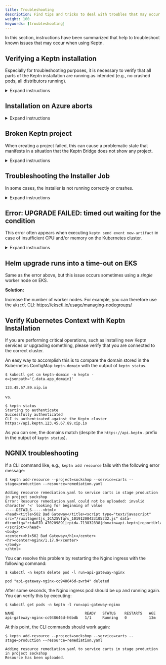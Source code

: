 ```yaml
---
title: Troubleshooting
description: Find tips and tricks to deal with troubles that may occur when using Keptn. 
weight: 100
keywords: [troubleshooting]
---
```


In this section, instructions have been summarized that help to troubleshoot known issues that may occur when using Keptn.

## Verifying a Keptn installation

Especially for troubleshooting purposes, it is necessary to verify that all parts of the Keptn installation are running as intended (e.g., no crashed pods, all distributors running).

<details><summary>Expand instructions</summary>
<p>

- To verify your Keptn installation, retrieve the pods running in the `keptn` namespace.

```console
kubectl get pods -n keptn
```

```console
NAME                                                              READY     STATUS    RESTARTS   AGE
api-5cfd44687-b2sqr                                               1/1       Running   0          34m
bridge-54d65cd4c5-9hwsl                                           1/1       Running   0          34m
configuration-service-75df569979-qvg8t                            1/1       Running   0          34m
eventbroker-go-f44576fcb-z2ddv                                    1/1       Running   0          34m
gatekeeper-service-6d5d798ccd-d442x                               1/1       Running   0          34m
gatekeeper-service-evaluation-done-distributor-7556c87d9b-xbffs   1/1       Running   0          34m
helm-service-596b4855b4-zkb77                                     1/1       Running   0          34m
helm-service-configuration-change-distributor-58d97df957-2msfs    1/1       Running   0          34m
helm-service-service-create-distributor-58584b6f7-4l9rr           1/1       Running   0          34m
jmeter-service-7d9c654c9c-xgz7s                                   1/1       Running   0          34m
jmeter-service-deployment-distributor-6dbd4858bf-v2stj            1/1       Running   0          34m
keptn-nats-cluster-1                                              1/1       Running   0          34m
lighthouse-service-6497f48947-vvs5g                               1/1       Running   0          34m
lighthouse-service-get-sli-done-distributor-56896bb59c-d6tlp      1/1       Running   0          34m
lighthouse-service-start-evaluation-distributor-5fb47dcfd-mklxx   1/1       Running   0          34m
lighthouse-service-tests-finished-distributor-5dfc978bd4-7hl44    1/1       Running   0          34m
nats-operator-7dcd546854-nhpm5                                    1/1       Running   0          34m
prometheus-service-6db877499c-vvvg5                               1/1       Running   0          33m
prometheus-service-monitoring-configure-distributor-5f789fvn69f   1/1       Running   0          33m
prometheus-sli-service-66f8b8d86f-stgzr                           1/1       Running   0          33m
prometheus-sli-service-monitoring-configure-distributor-675x5kp   1/1       Running   0          33m
remediation-service-f6bbc48b5-g47kt                               1/1       Running   0          34m
remediation-service-problem-distributor-79885bd957-nz74j          1/1       Running   0          34m
servicenow-service-7cd9b8784-xxj7z                                1/1       Running   0          33m
servicenow-service-problem-distributor-666fbf4b6-l62dj            1/1       Running   0          33m
shipyard-service-565b96cb9c-mz2cl                                 1/1       Running   0          34m
shipyard-service-create-project-distributor-c65b7c677-nkmnk       1/1       Running   0          34m
shipyard-service-delete-project-distributor-55b86db7b-kd28z       1/1       Running   0          34m
wait-service-7b4d74b4d9-b4lk7                                     1/1       Running   0          34m
wait-service-deployment-distributor-55cd8fc655-n5px7              1/1       Running   0          34m
openshift-route-service-57b45c4dfc-4x5lm                          1/1       Running   0          32s (OpenShift only)
openshift-route-service-create-project-distributor-7d4454cs44xp   1/1       Running   0          33s (OpenShift only)
```

- In the `keptn-datastore` namespace, you should see the following pods:

```console
kubectl get pods -n keptn-datastore
```

```console
NAME                                             READY   STATUS    RESTARTS   AGE
mongodb-7d956d5775-mkxv5                         1/1     Running   0          5m16s
mongodb-datastore-d65b468d7-tmwfm                1/1     Running   0          5m14s
mongodb-datastore-distributor-6cc947d554-tn6kr   1/1     Running   0          5m7s
```

- To verify the Istio installation, retrieve all pods within the `istio-system` namespace and check whether they are running:

```console
kubectl get pods -n istio-system
```

```console
NAME                                      READY     STATUS    RESTARTS   AGE
istio-citadel-6c456d967c-bpqbd            1/1     Running     0          6m
istio-cleanup-secrets-1.2.5-22gts         0/1     Completed   0          6m
istio-ingressgateway-5d49795589-tfl4k     1/1     Running     0          6m
istio-init-crd-10-rzlf7                   0/1     Completed   0          6m
istio-init-crd-11-chvzr                   0/1     Completed   0          6m
istio-init-crd-12-8zvn4                   0/1     Completed   0          6m
istio-pilot-79b78c894b-zsz5j              2/2     Running     0          6m
istio-security-post-install-1.2.5-glswk   0/1     Completed   0          6m
istio-sidecar-injector-bcf445789-gkfjf    1/1     Running     0          6m
```
</p></details>

## Installation on Azure aborts
<details><summary>Expand instructions</summary>
<p>

**Investigation:**

The Keptn installation is aborting with the following error:

```console
Cannot obtain the cluster/pod IP CIDR
```

**Reason:** 

The root cause of this issue is that `kubenet` is not used in your AKS cluster. However, it is needed to retrieve the `podCidr` according to the official docs: https://docs.microsoft.com/en-us/rest/api/aks/managedclusters/createorupdate#containerservicenetworkprofile 

**Solution:** 

Please select the **Kubenet network plugin (basic)** when setting up your AKS cluster, instead of *Azure network plugin (advanced)* and retry the installation. You can find more information here: https://docs.microsoft.com/en-us/azure/aks/configure-kubenet 

</p></details>


## Broken Keptn project

When creating a project failed, this can cause a problematic state that manifests in a situation that the Keptn Bridge does not show any project.

<details><summary>Expand instructions</summary>
<p>

**Situation**: Executing [keptn create project](../cli/commands/keptn_create_project) failed with following error messsage: 

```console
Starting to create project   
ID of Keptn context: 9d1a30cd-e00b-4354-a308-03e50368bc40  
Creating project sockshop failed. Could not commit changes.
```

**Problem**: The Keptn Bridge does not show any project even though other projects were already displayed. 

**Solution**: 

* Try to execute the command: [keptn delete project](../cli/commands/keptn_delete_project)

* If the command did not work, manually delete the faulty project in the `configuration-service` pod.

    1. Connect to the pod of `configuration-service`: 
    ```console
    kubectl -n keptn exec -it svc/configuration-service sh`
    ```

    1. In the pod, go to: `/data/config/`

    1. Delete the directory with the name of the faulty project: 
    ```console
    rm -rf projectXYZ 
    ```

</p></details>

## Troubleshooting the Installer Job

In some cases, the installer is not running correctly or crashes.

<details><summary>Expand instructions</summary>
<p>

**Investigation:**

The Keptn installation is aborting with an error. The investigation needs to be conducted using the following commands:

* Show all deployed pods in the default namespace (should show the status of the installer pod): ``kubectl get pods``
* Show status of the installer job: ``kubectl get jobs``
* Get logs of the installer job: ``kubectl logs jobs/installer``
* If the installer has partially finished, [verify your Keptn installation](#verifying-a-keptn-installation)

**Possible solutions:**

* If the installer pod shows an ImagePullBackOff error, verify that your cluster can connect to the Internet to pull images (e.g., from docker.io).
* If the installer pod has started, but crashes, please create a [new bug report](https://github.com/keptn/keptn/issues/new?assignees=&labels=bug&template=bug_report.md&title=) with the output of above commands.


</p></details>


## Error: UPGRADE FAILED: timed out waiting for the condition

This error often appears when executing `keptn send event new-artifact` in case of insufficient CPU and/or memory on the Kubernetes cluster.

<details><summary>Expand instructions</summary>
<p>

**Investigation:**

The Helm upgrade runs into a time-out when deploying a new artifact of your service using

```console
keptn send event new-artifact
```

**Reason:** 

In this case, Helm creates a new Kubernetes Deployment with the new artifact, but Kubernetes fails to start the pod. 
Unfortunately, there is no way to catch this error by Helm (right now). A good way to detect the error is to look at the Kubernetes events captured by the cluster:

```console
kubectl -n sockshop-dev get events  --sort-by='.metadata.creationTimestamp'
```

where `sockshop-dev` is the project and stage that you are trying to deploy to.

*Note*: This error can also occur at a later stage (e.g., when using blue-green deployments).

**Solution:** 

Increase the number of vCPUs and/or memory, or add another Kubernetes worker node.

</p></details>


## Helm upgrade runs into a time-out on EKS

Same as the error above, but this issue occurs sometimes using a _single_ worker node on EKS.

**Solution:** 

Increase the number of worker nodes. For example, you can therefore use the `eksctl` CLI:
https://eksctl.io/usage/managing-nodegroups/


## Verify Kubernetes Context with Keptn Installation

If you are performing critical operations, such as installing new Keptn services or upgrading something, please verify
that you are connected to the correct cluster.

An easy way to accomplish this is to compare the domain stored in the Kubernetes ConfigMap `keptn-domain` with the output of `keptn status`.

```console
$ kubectl get cm keptn-domain -n keptn -o=jsonpath='{.data.app_domain}'

123.45.67.89.xip.io
``` 
vs.
```console
$ keptn status
Starting to authenticate
Successfully authenticated
CLI is authenticated against the Keptn cluster https://api.keptn.123.45.67.89.xip.io
```

As you can see, the domains match (despite the `https://api.keptn.` prefix in the output of `keptn status`).

## NGNIX troubleshooting

If a CLI command like, e.g., `keptn add resource` fails with the following error message:

```
$ keptn add-resource --project=sockshop --service=carts --stage=production --resource=remediation.yaml

Adding resource remediation.yaml to service carts in stage production in project sockshop
Error: Resource remediation.yaml could not be uploaded: invalid character '<' looking for beginning of value
-----DETAILS-----<html>
<head><title>502 Bad Gateway</title><script type="text/javascript" src="/ruxitagentjs_ICA2SVfqru_10191200423105232.js" data-dtconfig="rid=RID_470209891|rpid=-713832838|domain=api.keptn|reportUrl=/rb_bf35021xvs|app=ea7c4b59f27d43eb|featureHash=ICA2SVfqru|rdnt=1|uxrgce=1|bp=2|cuc=k1g1l44n|srms=1,1,,,|uxrgcm=100,25,300,3;100,25,300,3|dpvc=1|bismepl=2000|lastModification=1587774023960|dtVersion=10191200423105232|tp=500,50,0,1|uxdcw=1500|agentUri=/ruxitagentjs_ICA2SVfqru_10191200423105232.js"></script></head>
<body>
<center><h1>502 Bad Gateway</h1></center>
<hr><center>nginx/1.17.9</center>
</body>
</html>
```

You can resolve this problem by restarting the Nginx ingress with the following command:

```
$ kubectl -n keptn delete pod -l run=api-gateway-nginx

pod "api-gateway-nginx-cc948646d-zwrb4" deleted
```

After some seconds, the Nginx ingress pod should be up and running again. You can verify this by executing:

```
$ kubectl get pods -n keptn -l run=api-gateway-nginx

NAME                                READY   STATUS    RESTARTS   AGE
api-gateway-nginx-cc948646d-h6bdb   1/1     Running   0          13m
```

At this point, the CLI commands should work again:

```
$ keptn add-resource --project=sockshop --service=carts --stage=production --resource=remediation.yaml

Adding resource remediation.yaml to service carts in stage production in project sockshop
Resource has been uploaded.
```

